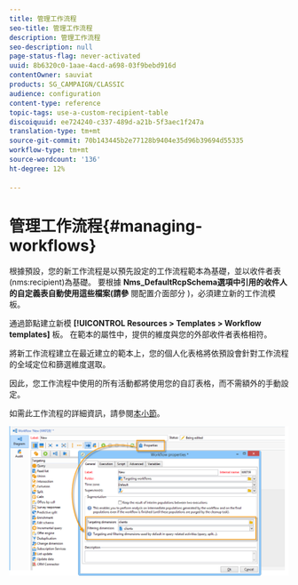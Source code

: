 ```yaml
---
title: 管理工作流程
seo-title: 管理工作流程
description: 管理工作流程
seo-description: null
page-status-flag: never-activated
uuid: 8b6320c0-1aae-4acd-a698-03f9bebd916d
contentOwner: sauviat
products: SG_CAMPAIGN/CLASSIC
audience: configuration
content-type: reference
topic-tags: use-a-custom-recipient-table
discoiquuid: ee724240-c337-489d-a21b-5f3aec1f247a
translation-type: tm+mt
source-git-commit: 70b143445b2e77128b9404e35d96b39694d55335
workflow-type: tm+mt
source-wordcount: '136'
ht-degree: 12%

---
```



# 管理工作流程{#managing-workflows}

根據預設，您的新工作流程是以預先設定的工作流程範本為基礎，並以收件者表(nms:recipient)為基礎。 要根據 **Nms_DefaultRcpSchema選項中引用的收件人的自定義表自動使用這些檔案(請參** 閱配置介面部分 [](../../configuration/using/configuring-the-interface.md) )，必須建立新的工作流模板。

通過節點建立新模 **[!UICONTROL Resources > Templates > Workflow templates]** 板。 在範本的屬性中，提供的維度與您的外部收件者表格相符。

將新工作流程建立在最近建立的範本上，您的個人化表格將依預設會針對工作流程的全域定位和篩選維度選取。

因此，您工作流程中使用的所有活動都將使用您的自訂表格，而不需額外的手動設定。

如需此工作流程的詳細資訊，請參閱[本小節](../../workflow/using/about-workflows.md)。

![](assets/cfg_external_table_workflow.png)

